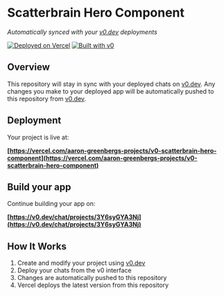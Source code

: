 # Scatterbrain Hero Component

*Automatically synced with your [v0.dev](https://v0.dev) deployments*

[![Deployed on Vercel](https://img.shields.io/badge/Deployed%20on-Vercel-black?style=for-the-badge&logo=vercel)](https://vercel.com/aaron-greenbergs-projects/v0-scatterbrain-hero-component)
[![Built with v0](https://img.shields.io/badge/Built%20with-v0.dev-black?style=for-the-badge)](https://v0.dev/chat/projects/3Y6syGYA3Nj)

## Overview

This repository will stay in sync with your deployed chats on [v0.dev](https://v0.dev).
Any changes you make to your deployed app will be automatically pushed to this repository from [v0.dev](https://v0.dev).

## Deployment

Your project is live at:

**[https://vercel.com/aaron-greenbergs-projects/v0-scatterbrain-hero-component](https://vercel.com/aaron-greenbergs-projects/v0-scatterbrain-hero-component)**

## Build your app

Continue building your app on:

**[https://v0.dev/chat/projects/3Y6syGYA3Nj](https://v0.dev/chat/projects/3Y6syGYA3Nj)**

## How It Works

1. Create and modify your project using [v0.dev](https://v0.dev)
2. Deploy your chats from the v0 interface
3. Changes are automatically pushed to this repository
4. Vercel deploys the latest version from this repository
